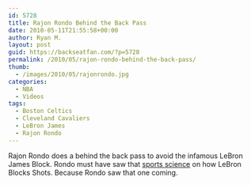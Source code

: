 ```yaml
---
id: 5728
title: Rajon Rondo Behind the Back Pass
date: 2010-05-11T21:55:58+00:00
author: Ryan M.
layout: post
guid: https://backseatfan.com/?p=5728
permalink: /2010/05/rajon-rondo-behind-the-back-pass/
thumb:
  - /images/2010/05/rajonrondo.jpg
categories:
  - NBA
  - Videos
tags:
  - Boston Celtics
  - Cleveland Cavaliers
  - LeBron James
  - Rajon Rondo
---
```


<div class="entry">
  <p>
  </p>

  <p>
    Rajon Rondo does a behind the back pass to avoid the infamous LeBron James Block. Rondo must have saw that <a href="https://backseatfan.com/index.php/2010/04/espn-sports-science-lebron-james-blocks/">sports science</a> on how LeBron Blocks Shots. Because Rondo saw that one coming.
  </p>
</div>
